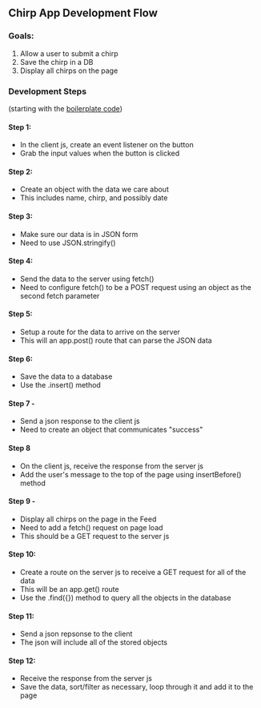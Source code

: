 Chirp App Development Flow
---------------------

### Goals:
1) Allow a user to submit a chirp
2) Save the chirp in a DB
3) Display all chirps on the page

### Development Steps 
(starting with the [boilerplate code](https://github.com/MathuraMG/IMA-Low-Res-Connections-Lab/tree/master/Week_7/Chirp_InClass_Example_START))

#### Step 1:
- In the client js, create an event listener on the button
- Grab the input values when the button is clicked

#### Step 2:
- Create an object with the data we care about
- This includes name, chirp, and possibly date

#### Step 3:
- Make sure our data is in JSON form
- Need to use JSON.stringify()

#### Step 4: 
- Send the data to the server using fetch()
- Need to configure fetch() to be a POST request using an object as the second fetch parameter

#### Step 5:
- Setup a route for the data to arrive on the server
- This will an app.post() route that can parse the JSON data

#### Step 6:
- Save the data to a database
- Use the .insert() method

#### Step 7 -
- Send a json response to the client js
- Need to create an object that communicates "success"

#### Step 8
- On the client js, receive the response from the server js
- Add the user's message to the top of the page using insertBefore() method

#### Step 9 -
- Display all chirps on the page in the Feed
- Need to add a fetch() request on page load
- This should be a GET request to the server js

#### Step 10:
- Create a route on the server js to receive a GET request for all of the data
- This will be an app.get() route
- Use the .find({}) method to query all the objects in the database

#### Step 11:
- Send a json repsonse to the client
- The json will include all of the stored objects

#### Step 12:
- Receive the response from the server js
- Save the data, sort/filter as necessary, loop through it and add it to the page

